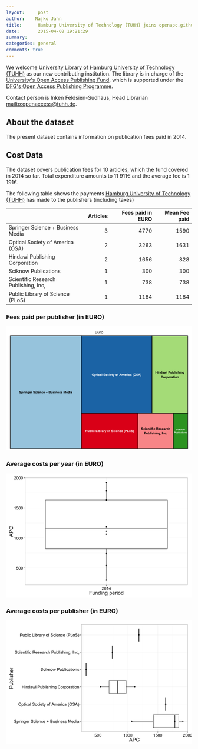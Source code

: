 ```yaml
---
layout:     post
author:    Najko Jahn
title:      Hamburg University of Technology (TUHH) joins openapc.github.io
date:       2015-04-08 19:21:29
summary:    
categories: general
comments: true
---
```





We welcome [University Library of Hamburg University of Technology (TUHH)](https://www.tub.tu-harburg.de/) as our new contributing institution. The library is in charge of the [University's Open Access Publishing Fund](https://www.tub.tu-harburg.de/publizieren/openaccess/open-access-fonds/), which is supported under the [DFG's Open Access Publishing Programme](http://www.dfg.de/en/research_funding/programmes/infrastructure/lis/funding_opportunities/open_access_publishing/index.html).

Contact person is Inken Feldsien-Sudhaus, Head Librarian <mailto:openaccess@tuhh.de>.

## About the dataset

The present dataset contains information on publication fees paid in 2014. 

## Cost Data



The dataset covers publication fees for 10 articles, which the fund covered in 2014 so far. Total expenditure amounts to 11 911€ and the average fee is 1 191€.

The following table shows the payments [Hamburg University of Technology (TUHH)](https://www.tu-harburg.de/) has made to the publishers (including taxes)


|                                     | Articles| Fees paid in EURO| Mean Fee paid|
|:------------------------------------|--------:|-----------------:|-------------:|
|Springer Science + Business Media    |        3|              4770|          1590|
|Optical Society of America (OSA)     |        2|              3263|          1631|
|Hindawi Publishing Corporation       |        2|              1656|           828|
|Sciknow Publications                 |        1|               300|           300|
|Scientific Research Publishing, Inc, |        1|               738|           738|
|Public Library of Science (PLoS)     |        1|              1184|          1184|

### Fees paid per publisher (in EURO)

![plot of chunk tree_tuhh](/figure/tree_tuhh-1.png) 

###  Average costs per year (in EURO)

![plot of chunk box_tuhh_year](/figure/box_tuhh_year-1.png) 

###  Average costs per publisher (in EURO)

![plot of chunk box_tuhh_publisher](/figure/box_tuhh_publisher-1.png) 
